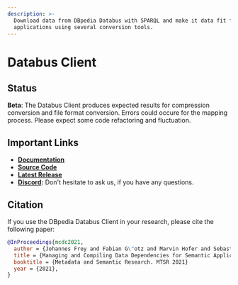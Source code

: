```yaml
---
description: >-
  Download data from DBpedia Databus with SPARQL and make it data fit for your
  applications using several conversion tools.
---
```


# Databus Client

## Status

**Beta**: The Databus Client produces expected results for compression conversion and file format conversion. Errors could occure for the mapping process. Please expect some code refactoring and fluctuation.

## Important Links

* [**Documentation**](https://dbpedia.gitbook.io/databus/v/download-client/overview/readme)
* [**Source Code**](https://github.com/dbpedia/databus-client/tree/master)
* [**Latest Release**](https://github.com/dbpedia/databus-client/releases/latest)
* [**Discord**](https://discord.gg/fB8byAPP7e)**:** Don't hesitate to ask us, if you have any questions.



## Citation

If you use the DBpedia Databus Client in your research, please cite the following paper:

```bibtex
@InProceedings{mcdc2021,
  author = {Johannes Frey and Fabian G\"otz and Marvin Hofer and Sebastian Hellmann},
  title = {Managing and Compiling Data Dependencies for Semantic Applications using Databus Client},
  booktitle = {Metadata and Semantic Research. MTSR 2021}
  year = {2021},
}
```
